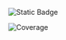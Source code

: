 ![Static Badge](https://img.shields.io/badge/meow-pink)

![Coverage](https://codecov.io/gh/ctaciki/studentsDataBase2236/branch/main/graph/badge.svg)
